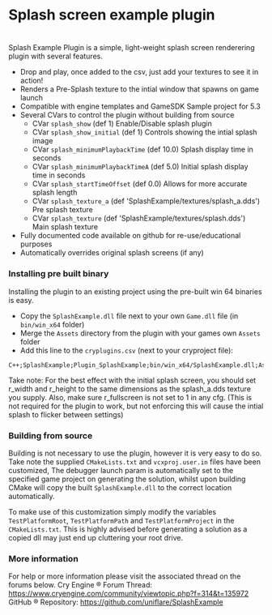 # Splash screen example plugin
#
 Splash Example Plugin is a simple, light-weight splash screen renderering plugin with several features.
  - Drop and play, once added to the csv, just add your textures to see it in action!
  - Renders a Pre-Splash texture to the intial window that spawns on game launch
  - Compatible with engine templates and GameSDK Sample project for 5.3
  - Several CVars to control the plugin without building from source
    - CVar `splash_show` (def 1) Enable/Disable splash plugin
    - CVar `splash_show_initial` (def 1) Controls showing the intial splash image
    - CVar `splash_minimumPlaybackTime` (def 10.0) Splash display time in seconds
    - CVar `splash_minimumPlaybackTimeA` (def 5.0) Initial splash display time in seconds
    - CVar `splash_startTimeOffset` (def 0.0) Allows for more accurate splash length
    - CVar `splash_texture_a` (def 'SplashExample/textures/splash_a.dds') Pre splash texture
    - CVar `splash_texture` (def 'SplashExample/textures/splash.dds') Main splash texture
  - Fully documented code available on github for re-use/educational purposes
  - Automatically overrides original splash screens (if any)

### Installing pre built binary
Installing the plugin to an existing project using the pre-built win 64 binaries is easy.
  - Copy the `SplashExample.dll` file next to your own `Game.dll` file (in `bin/win_x64` folder)
  - Merge the `Assets` directory from the plugin with your games own `Assets` folder
  - Add this line to the `cryplugins.csv` (next to your cryproject file):
```
C++;SplashExample;Plugin_SplashExample;bin/win_x64/SplashExample.dll;Assets
```

Take note: For the best effect with the initial splash screen, you should set r_width and r_height to the 
same dimensions as the splash_a.dds texture you supply. Also, make sure r_fullscreen is not set to 1 in any cfg.
(This is not required for the plugin to work, but not enforcing this will cause the intial splash to flicker between settings)

### Building from source
Building is not necessary to use the plugin, however it is very easy to do so.
Take note the supplied `CMakeLists.txt` and `vcxproj.user.in` files have been customized, 
The debugger launch param is automatically set to the specified game project on generating the solution, 
whilst upon building CMake will copy the built `SplashExample.dll` to the correct location automatically.

To make use of this customization simply modify the variables `TestPlatformRoot`, `TestPlatformPath` and `TestPlatformProject` in the `CMakeLists.txt`. 
This is highly advised before generating a solution as a copied dll may just end up cluttering your root drive.

### More information
For help or more information please visit the associated thread on the forums below.
Cry Engine &reg; Forum Thread: https://www.cryengine.com/community/viewtopic.php?f=314&t=135972
GitHub &reg; Repository: https://github.com/uniflare/SplashExample